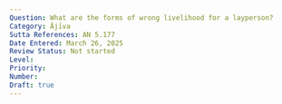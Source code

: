 ```yaml
---
Question: What are the forms of wrong livelihood for a layperson?
Category: Ājīva
Sutta References: AN 5.177
Date Entered: March 26, 2025
Review Status: Not started
Level: 
Priority: 
Number: 
Draft: true
---
```

